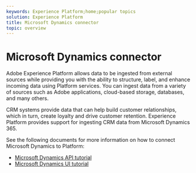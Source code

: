 ```yaml
---
keywords: Experience Platform;home;popular topics
solution: Experience Platform
title: Microsoft Dynamics connector
topic: overview
---
```


# Microsoft Dynamics connector

Adobe Experience Platform allows data to be ingested from external sources while providing you with the ability to structure, label, and enhance incoming data using Platform services. You can ingest data from a variety of sources such as Adobe applications, cloud-based storage, databases, and many others.

CRM systems provide data that can help build customer relationships, which in turn, create loyalty and drive customer retention. Experience Platform provides support for ingesting CRM data from Microsoft Dynamics 365.

See the following documents for more information on how to connect Microsoft Dynamics to Platform:

- [Microsoft Dynamics API tutorial](../../tutorials/api/create/crm/ms-dynamics.md)
- [Microsoft Dynamics UI tutorial](../../tutorials/ui/create/crm/dynamics-salesforce.md)